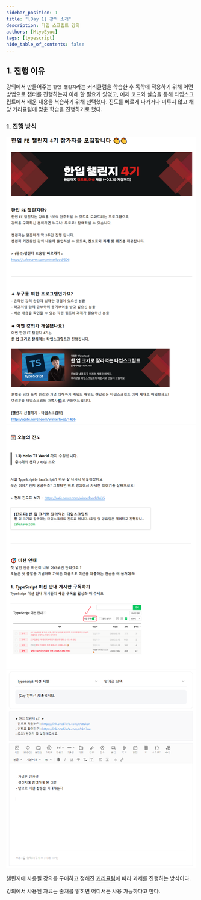 ```yaml
---
sidebar_position: 1
title: "[Day 1] 강의 소개"
description: 타입 스크립트 강의
authors: [MtypEyuc]
tags: [typescript]
hide_table_of_contents: false
---
```


## 1. 진행 이유
강의에서 만들어주는 `한입 챌린지`라는 커리큘럼을 학습한 후 독학에 적용하기 위해 어떤 방법으로 챕터를 진행하는지 이해 할 필요가 있었고, 예제 코드와 실습을 통해 타입스크립트에서 배운 내용을 복습하기 위해 선택했다. 
진도를 빠르게 나가거나 미루지 않고 해당 커리큘럼에 맞춘 학습을 진행하기로 했다.

### 1. 진행 방식
![](./img/01/01.webp)
![](./img/01/02.webp)
![](./img/01/03.webp)

챌린지에 사용될 강의를 구매하고 정해진 [커리큘럼](https://cafe.naver.com/winterlood/1435)에 따라 과제를 진행하는 방식이다.

강의에서 사용된 자료는 출처를 밝히면 어디서든 사용 가능하다고 한다.
